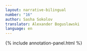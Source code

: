 ```yaml
---
layout: narrative-bilingual
number: "16"
author: Sasha Sokolov
translator: Alexander Boguslawski
language: en
---
```


{% include annotation-panel.html %}